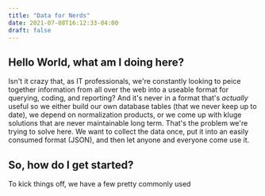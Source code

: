```yaml
---
title: "Data for Nerds"
date: 2021-07-08T16:12:33-04:00
draft: false
---
```


## Hello World, what am I doing here?
Isn't it crazy that, as IT professionals, we're constantly looking to peice together information from all over the web into a useable format for querying, coding, and reporting? And it's never in a format that's _actually_ useful so we either build our own database tables (that we never keep up to date), we depend on normalization products, or we come up with kluge solutions that are never maintainable long term. That's the problem we're trying to solve here. We want to collect the data once, put it into an easily consumed format (JSON), and then let anyone and everyone come use it.

## So, how do I get started?

To kick things off, we have a few pretty commonly used 